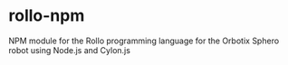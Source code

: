# rollo-npm
NPM module for the Rollo programming language for the Orbotix Sphero robot using Node.js and Cylon.js
